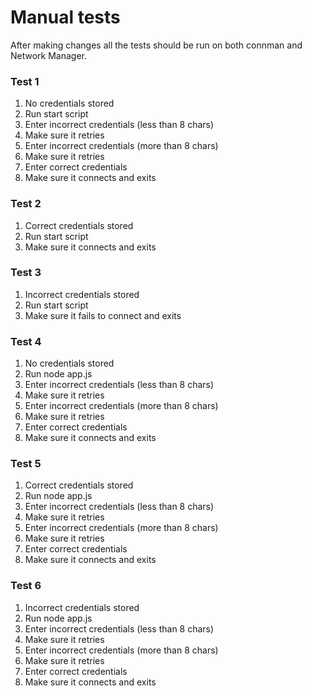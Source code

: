 # Manual tests
After making changes all the tests should be run on both connman and Network Manager.

### Test 1
 1. No credentials stored
 2. Run start script
 3. Enter incorrect credentials (less than 8 chars)
 4. Make sure it retries
 5. Enter incorrect credentials (more than 8 chars)
 6. Make sure it retries
 7. Enter correct credentials
 8. Make sure it connects and exits

### Test 2
 1. Correct credentials stored
 2. Run start script
 3. Make sure it connects and exits

### Test 3
 1. Incorrect credentials stored
 2. Run start script
 3. Make sure it fails to connect and exits

### Test 4
 1. No credentials stored
 2. Run node app.js
 3. Enter incorrect credentials (less than 8 chars)
 4. Make sure it retries
 5. Enter incorrect credentials (more than 8 chars)
 6. Make sure it retries
 7. Enter correct credentials
 8. Make sure it connects and exits

### Test 5
 1. Correct credentials stored
 2. Run node app.js
 3. Enter incorrect credentials (less than 8 chars)
 4. Make sure it retries
 5. Enter incorrect credentials (more than 8 chars)
 6. Make sure it retries
 7. Enter correct credentials
 8. Make sure it connects and exits

### Test 6
 1. Incorrect credentials stored
 2. Run node app.js
 3. Enter incorrect credentials (less than 8 chars)
 4. Make sure it retries
 5. Enter incorrect credentials (more than 8 chars)
 6. Make sure it retries
 7. Enter correct credentials
 8. Make sure it connects and exits